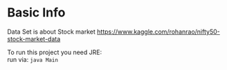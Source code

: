 # Basic Info 

Data Set is about Stock market
https://www.kaggle.com/rohanrao/nifty50-stock-market-data

To run this project you need JRE:<br> 
run via: ```java Main```

